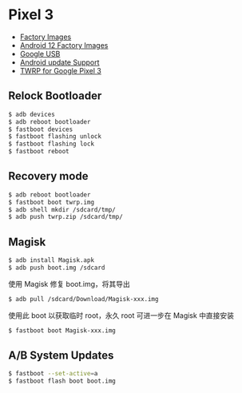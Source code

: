# Pixel 3

- [Factory Images](https://developers.google.com/android/images#blueline)
- [Android 12 Factory Images](https://developer.android.com/about/versions/12/download#factory-images)
- [Google USB](https://developer.android.com/studio/run/win-usb)
- [Android update Support](https://support.google.com/pixelphone/answer/4457705)
- [TWRP for Google Pixel 3](https://twrp.me/google/googlepixel3.html)

## Relock Bootloader

```sh
$ adb devices
$ adb reboot bootloader
$ fastboot devices
$ fastboot flashing unlock
$ fastboot flashing lock
$ fastboot reboot
```

## Recovery mode

```sh
$ adb reboot bootloader
$ fastboot boot twrp.img
$ adb shell mkdir /sdcard/tmp/
$ adb push twrp.zip /sdcard/tmp/
```

## Magisk

```sh
$ adb install Magisk.apk
$ adb push boot.img /sdcard
```

使用 Magisk 修复 boot.img，将其导出

```sh
$ adb pull /sdcard/Download/Magisk-xxx.img
```

使用此 boot 以获取临时 root，永久 root 可进一步在 Magisk 中直接安装

```sh
$ fastboot boot Magisk-xxx.img
```

##  A/B System Updates

```sh
$ fastboot --set-active=a
$ fastboot flash boot boot.img
```

